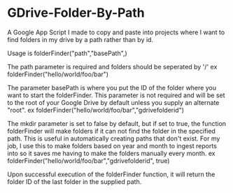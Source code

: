 # GDrive-Folder-By-Path
A Google App Script I made to copy and paste into projects where I want to find folders in my drive by a path rather than by id.

Usage is folderFinder("path","basePath",<mkdir>)

The path parameter is required and folders should be seperated by '/'
ex folderFinder("hello/world/foo/bar")

The parameter basePath is where you put the ID of the folder where you want to start the folderFinder.
This parameter is not required and will be set to the root of your Google Drive by default unless you supply an alternate "root".
ex folderFinder("hello/world/foo/bar","gdrivefolderid")

The mkdir parameter is set to false by default, but if set to true, the function folderFinder will make folders if it can not find the folder in the specified path. 
This is useful in automatically creating paths that don't exist. For my job, I use this to make folders based on year and month to ingest reports into so it saves me having to make the folders manually every month. 
ex folderFinder("hello/world/foo/bar","gdrivefolderid", true)

Upon successful execution of the folderFinder function, it will return the folder ID of the last folder in the supplied path.